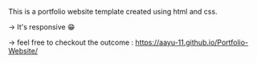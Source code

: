 This is a portfolio website template created using html and css.

-> It's responsive 😁

-> feel free to checkout the outcome : https://aayu-11.github.io/Portfolio-Website/
